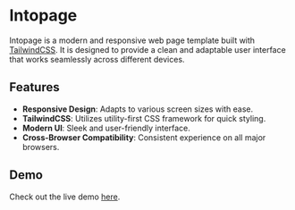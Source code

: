 # Intopage

Intopage is a modern and responsive web page template built with [TailwindCSS](https://tailwindcss.com/). It is designed to provide a clean and adaptable user interface that works seamlessly across different devices.

## Features

- **Responsive Design**: Adapts to various screen sizes with ease.
- **TailwindCSS**: Utilizes utility-first CSS framework for quick styling.
- **Modern UI**: Sleek and user-friendly interface.
- **Cross-Browser Compatibility**: Consistent experience on all major browsers.

## Demo

Check out the live demo [here]([https://your-demo-link.com](https://ayushatree.github.io/tailwindcss-basicpage1/)).




